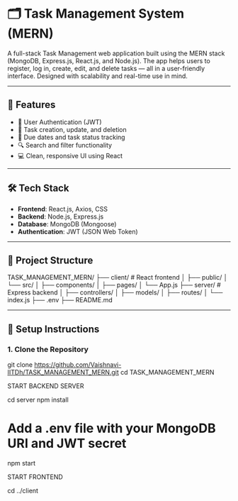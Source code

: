 # 🗂️ Task Management System (MERN)

A full-stack Task Management web application built using the MERN stack (MongoDB, Express.js, React.js, and Node.js). The app helps users to register, log in, create, edit, and delete tasks — all in a user-friendly interface. Designed with scalability and real-time use in mind.

---

## 🚀 Features

- 🔐 User Authentication (JWT)
- 📝 Task creation, update, and deletion
- 📅 Due dates and task status tracking
- 🔍 Search and filter functionality
- 💻 Clean, responsive UI using React

---

## 🛠️ Tech Stack

- **Frontend**: React.js, Axios, CSS
- **Backend**: Node.js, Express.js
- **Database**: MongoDB (Mongoose)
- **Authentication**: JWT (JSON Web Token)

---

## 📁 Project Structure

TASK_MANAGEMENT_MERN/
├── client/ # React frontend
│ ├── public/
│ └── src/
│ ├── components/
│ ├── pages/
│ └── App.js
├── server/ # Express backend
│ ├── controllers/
│ ├── models/
│ ├── routes/
│ └── index.js
├── .env
├── README.md



---

## 🔧 Setup Instructions

### 1. Clone the Repository

git clone https://github.com/Vaishnavi-IITDh/TASK_MANAGEMENT_MERN.git
cd TASK_MANAGEMENT_MERN

START BACKEND SERVER

cd server
npm install
# Add a .env file with your MongoDB URI and JWT secret
npm start

START FRONTEND

cd ../client

